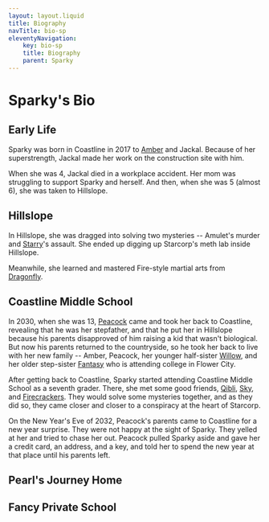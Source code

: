```yaml
---
layout: layout.liquid
title: Biography
navTitle: bio-sp
eleventyNavigation:
    key: bio-sp
    title: Biography
    parent: Sparky
---
```


# Sparky's Bio

## Early Life

Sparky was born in Coastline in 2017 to [Amber](../amber/) and Jackal. Because of her superstrength, Jackal made her work on the construction site with him.

When she was 4, Jackal died in a workplace accident. Her mom was struggling to support Sparky and herself. And then, when she was 5 (almost 6), she was taken to Hillslope.

## Hillslope

In Hillslope, she was dragged into solving two mysteries -- Amulet's murder and [Starry](../starry/)'s assault. She ended up digging up Starcorp's meth lab inside Hillslope.

Meanwhile, she learned and mastered Fire-style martial arts from [Dragonfly](../dragonfly/).

## Coastline Middle School

In 2030, when she was 13, [Peacock](../peacock/) came and took her back to Coastline, revealing that he was her stepfather, and that he put her in Hillslope because his parents disapproved of him raising a kid that wasn't biological. But now his parents returned to the countryside, so he took her back to live with her new family -- Amber, Peacock, her younger half-sister [Willow](../willow/), and her older step-sister [Fantasy](../fantasy/) who is attending college in Flower City.

After getting back to Coastline, Sparky started attending Coastline Middle School as a seventh grader. There, she met some good friends, [Qibli](../qibli/), [Sky](../sky/), and [Firecrackers](../firecrackers/). They would solve some mysteries together, and as they did so, they came closer and closer to a conspiracy at the heart of Starcorp.

On the New Year's Eve of 2032, Peacock's parents came to Coastline for a new year surprise. They were not happy at the sight of Sparky. They yelled at her and tried to chase her out. Peacock pulled Sparky aside and gave her a credit card, an address, and a key, and told her to spend the new year at that place until his parents left.

## Pearl's Journey Home

## Fancy Private School
